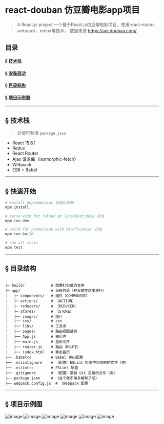 # react-douban 仿豆瓣电影app项目

> A React.js project
> 一个基于React.js仿豆瓣电影项目，使用react-router、webpack、redux等技术， 数据来源 https://api.douban.com/

## 目录
#### &sect; [技术栈](#features)
#### &sect; [安装启动](#getting-started)
#### &sect; [目录结构](#architecture)
#### &sect; [项目示例图](#projectimg)

****

## <a name="features">&sect; 技术栈</a>
> 详情可参阅 `package.json`

* React 15.6.1
* Redux
* React Router
* Ajax 请求库（isomorphic-fetch）
* Webpack
* ES6 + Babel

***

## <a name="getting-started">&sect; 快速开始</a>

``` bash
# install dependencies 初始化依赖
npm install

# serve with hot reload at localhost:8092 启动
npm run dev

# build for production with minification 打包
npm run build

# run all tests
npm test
```

***

## <a name="architecture">&sect; 目录结构</a>
```
.
├─ build/            # 放置打包后的文件
├─ app/              # 源码目录（开发都在这里进行）
│   ├─ components/   # 组件（COMPONENT）
│   ├─ actions/      # （ACTION）
│   ├─ reducers/     # （REDUCER）
│   ├─ stores/       # （STORE）
│   ├── images/      # 图片
│   ├── css/         # css
│   ├── libs/        # 工具库
│   ├── pages/       # 路由视图基页
│   ├── App.js       # 根组件
│   ├── main.js      # 启动文件
│   ├── router.js    # 路由（ROUTE）
│   ├── index.html   # 静态基页
├── .babelrc         # Babel 转码配置
├── .eslintignore    # （配置）ESLint 检查中需忽略的文件（夹）
├── .eslintrc        # ESLint 配置
├── .gitignore       # （配置）需被 Git 忽略的文件（夹）
├── package.json     # （这个就不用多解释了吧）
├── webpack.config.js  # （Webpack 配置
```

***

## <a name="projectimg">&sect; 项目示例图</a>
![image](https://github.com/chenshaomei/react-douban/raw/master/screenImgs/1.png)
![image](https://github.com/chenshaomei/react-douban/raw/master/screenImgs/2.png)
![image](https://github.com/chenshaomei/react-douban/raw/master/screenImgs/3.png)
![image](https://github.com/chenshaomei/react-douban/raw/master/screenImgs/4.png)
![image](https://github.com/chenshaomei/react-douban/raw/master/screenImgs/5.png)
![image](https://github.com/chenshaomei/react-douban/raw/master/screenImgs/6.png)
